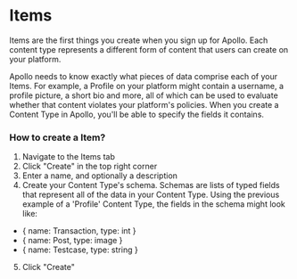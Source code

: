# Items

Items are the first things you create when you sign up for Apollo. Each content type represents a different form of content that users can create on your platform.

Apollo needs to know exactly what pieces of data comprise each of your Items. For example, a Profile on your platform might contain a username, a profile picture, a short bio and more, all of which can be used to evaluate whether that content violates your platform's policies. When you create a Content Type in Apollo, you'll be able to specify the fields it contains.

### How to create a Item?

1. Navigate to the Items tab
2. Click "Create" in the top right corner
3. Enter a name, and optionally a description
4. Create your Content Type's schema. Schemas are lists of typed fields that represent all of the data in your Content Type. Using the previous example of a 'Profile' Content Type, the fields in the schema might look like:

- { name: Transaction, type: int }
- { name: Post, type: image }
- { name: Testcase, type: string }

5. Click "Create"
